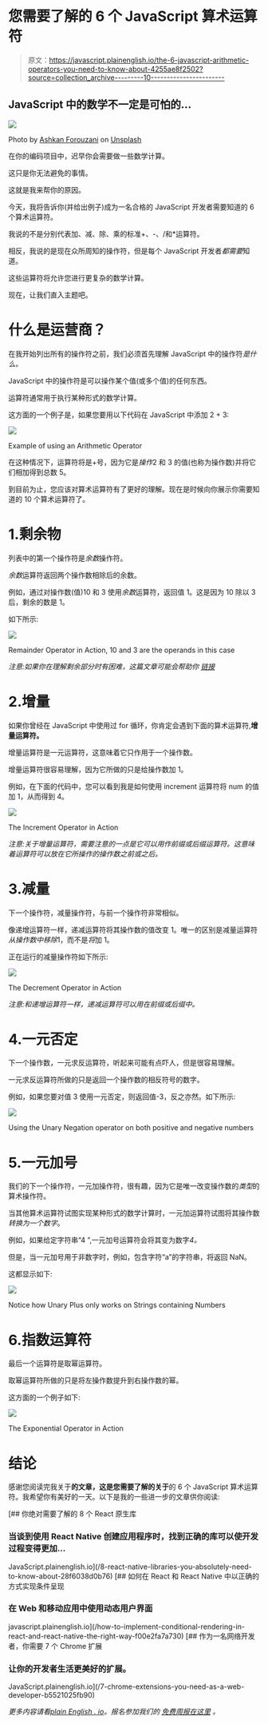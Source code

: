 # 您需要了解的 6 个 JavaScript 算术运算符

> 原文：<https://javascript.plainenglish.io/the-6-javascript-arithmetic-operators-you-need-to-know-about-4255ae8f2502?source=collection_archive---------10----------------------->

## JavaScript 中的数学不一定是可怕的…

![](img/2f6a3539d91990bda551db7872b4eea9.png)

Photo by [Ashkan Forouzani](https://unsplash.com/@ashkfor121?utm_source=medium&utm_medium=referral) on [Unsplash](https://unsplash.com?utm_source=medium&utm_medium=referral)

在你的编码项目中，迟早你会需要做一些数学计算。

这只是你无法避免的事情。

这就是我来帮你的原因。

今天，我将告诉你(并给出例子)成为一名合格的 JavaScript 开发者需要知道的 6 个算术运算符。

我说的不是分别代表加、减、除、乘的标准+、-、/和*运算符。

相反，我说的是现在众所周知的操作符，但是每个 JavaScript 开发者*都需要*知道。

这些运算符将允许您进行更复杂的数学计算。

现在，让我们直入主题吧。

# 什么是运营商？

在我开始列出所有的操作符之前，我们必须首先理解 JavaScript 中的操作符*是什么。*

JavaScript 中的操作符是可以操作某个值(或多个值)的任何东西。

运算符通常用于执行某种形式的数学计算。

这方面的一个例子是，如果您要用以下代码在 JavaScript 中添加 2 + 3:

![](img/99f544c0f35946eb0246ba5beb05d91c.png)

Example of using an Arithmetic Operator

在这种情况下，运算符将是+号，因为它是*操作*2 和 3 的值(也称为操作数)并将它们相加得到总数 5。

到目前为止，您应该对算术运算符有了更好的理解。现在是时候向你展示你需要知道的 10 个算术运算符了。

# 1.剩余物

列表中的第一个操作符是*余数*操作符。

*余数*运算符返回两个操作数相除后的余数。

例如，通过对操作数(值)10 和 3 使用*余数*运算符，返回值 1。这是因为 10 除以 3 后，剩余的数是 1。

如下所示:

![](img/b6b7a8f442086ad88301c01dca16a172.png)

Remainder Operator in Action, 10 and 3 are the operands in this case

*注意:如果你在理解剩余部分时有困难，这篇文章可能会帮助你* [*链接*](https://www.cuemath.com/numbers/remainder/)

# 2.增量

如果你曾经在 JavaScript 中使用过 for 循环，你肯定会遇到下面的算术运算符,**增量运算符。**

增量运算符是一元运算符，这意味着它只作用于一个操作数。

增量运算符很容易理解，因为它所做的只是给操作数加 1。

例如，在下面的代码中，您可以看到我是如何使用 increment 运算符将 num 的值加 1，从而得到 4。

![](img/158fa4fe9f54f5d4eb2a2cdd4bcc4c0e.png)

The Increment Operator in Action

*注意:关于增量运算符，需要注意的一点是它可以用作前缀或后缀运算符。这意味着运算符可以放在它所操作的操作数之前或之后。*

# 3.减量

下一个操作符，减量操作符，与前一个操作符非常相似。

像递增运算符一样，递减运算符将其操作数的值改变 1。唯一的区别是减量运算符*从操作数中移除*1，而不是*将*加 1。

正在运行的减量操作符如下所示:

![](img/7f94807f14dcea1dedfac9dffa159d54.png)

The Decrement Operator in Action

*注意:和递增运算符一样，递减运算符可以用在前缀或后缀中。*

# 4.一元否定

下一个操作数，一元求反运算符，听起来可能有点吓人，但是很容易理解。

一元求反运算符所做的只是返回一个操作数的相反符号的数字。

例如，如果您要对值 3 使用一元否定，则返回值-3，反之亦然。如下所示:

![](img/4a22da7ae16be3ce5a5b4943dd3bacb6.png)

Using the Unary Negation operator on both positive and negative numbers

# 5.一元加号

我们的下一个操作符，一元加操作符，很有趣，因为它是唯一改变操作数的*类型*的算术操作符。

当其他算术运算符试图实现某种形式的数学计算时，一元加运算符试图将其操作数*转换为一个数字*。

例如，如果给定字符串“4 ”,一元加号运算符会将其变为数字*4。*

但是，当一元加号用于非数字时，例如，包含字符“a”的字符串，将返回 NaN。

这都显示如下:

![](img/c94207dc8a0904cc84e7909f2255b110.png)

Notice how Unary Plus only works on Strings containing Numbers

# 6.指数运算符

最后一个运算符是取幂运算符。

取幂运算符所做的只是将左操作数提升到右操作数的幂。

这方面的一个例子如下:

![](img/a7b418ab53ec6d6864b61bf52eae85f7.png)

The Exponential Operator in Action

# 结论

感谢您阅读完我关于**的文章，这是您需要了解的关于**的 6 个 JavaScript 算术运算符。我希望你有美好的一天。以下是我的一些进一步的文章供你阅读:

[](/8-react-native-libraries-you-absolutely-need-to-know-about-28f6038d0b76) [## 你绝对需要了解的 8 个 React 原生库

### 当谈到使用 React Native 创建应用程序时，找到正确的库可以使开发过程变得更加…

JavaScript.plainenglish.io](/8-react-native-libraries-you-absolutely-need-to-know-about-28f6038d0b76) [](/how-to-implement-conditional-rendering-in-react-and-react-native-the-right-way-f00e2fa7a730) [## 如何在 React 和 React Native 中以正确的方式实现条件呈现

### 在 Web 和移动应用中使用动态用户界面

javascript.plainenglish.io](/how-to-implement-conditional-rendering-in-react-and-react-native-the-right-way-f00e2fa7a730) [](/7-chrome-extensions-you-need-as-a-web-developer-b5521025fb90) [## 作为一名网络开发者，你需要 7 个 Chrome 扩展

### 让你的开发者生活更美好的扩展。

JavaScript.plainenglish.io](/7-chrome-extensions-you-need-as-a-web-developer-b5521025fb90) 

*更多内容请看*[*plain English . io*](http://plainenglish.io/)*。报名参加我们的* [*免费周报在这里*](http://newsletter.plainenglish.io/) *。*